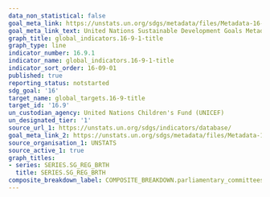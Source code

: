 ```yaml
---
data_non_statistical: false
goal_meta_link: https://unstats.un.org/sdgs/metadata/files/Metadata-16-09-01.pdf
goal_meta_link_text: United Nations Sustainable Development Goals Metadata (pdf 1361kB)
graph_title: global_indicators.16-9-1-title
graph_type: line
indicator_number: 16.9.1
indicator_name: global_indicators.16-9-1-title
indicator_sort_order: 16-09-01
published: true
reporting_status: notstarted
sdg_goal: '16'
target_name: global_targets.16-9-title
target_id: '16.9'
un_custodian_agency: United Nations Children's Fund (UNICEF)
un_designated_tier: '1'
source_url_1: https://unstats.un.org/sdgs/indicators/database/
goal_meta_link_2: https://unstats.un.org/sdgs/metadata/files/Metadata-16-09-01.pdf
source_organisation_1: UNSTATS
source_active_1: true
graph_titles:
- series: SERIES.SG_REG_BRTH
  title: SERIES.SG_REG_BRTH
composite_breakdown_label: COMPOSITE_BREAKDOWN.parliamentary_committees
---
```

